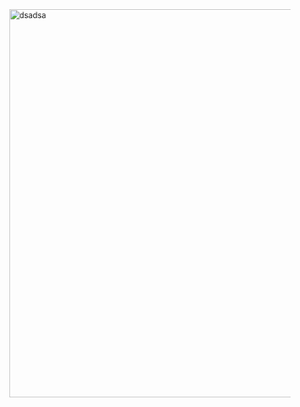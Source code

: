 
<img width="696" alt="dsadsa" src="https://github.com/er4pwn/CTF_writeup/assets/45916763/860b60f8-1de4-48d9-8cd0-0cd1ff9b44ca">
